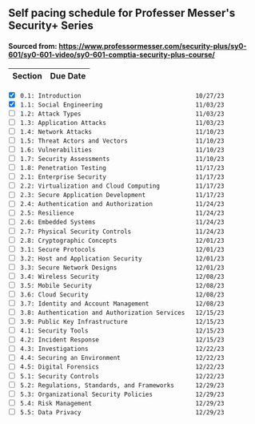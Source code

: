 ## Self pacing schedule for Professer Messer's Security+ Series
#### Sourced from: https://www.professormesser.com/security-plus/sy0-601/sy0-601-video/sy0-601-comptia-security-plus-course/

|Section                                              |Due Date|
|-----------------------------------------------------|--------|
- [X] ```0.1: Introduction                                10/27/23```
- [X] ```1.1: Social Engineering                          11/03/23```
- [ ] ```1.2: Attack Types                                11/03/23```
- [ ] ```1.3: Application Attacks                         11/03/23```
- [ ] ```1.4: Network Attacks                             11/10/23```
- [ ] ```1.5: Threat Actors and Vectors                   11/10/23```
- [ ] ```1.6: Vulnerabilities                             11/10/23```
- [ ] ```1.7: Security Assessments                        11/10/23```
- [ ] ```1.8: Penetration Testing                         11/17/23```
- [ ] ```2.1: Enterprise Security                         11/17/23```
- [ ] ```2.2: Virtualization and Cloud Computing          11/17/23```
- [ ] ```2.3: Secure Application Development              11/17/23```
- [ ] ```2.4: Authentication and Authorization            11/24/23```
- [ ] ```2.5: Resilience                                  11/24/23```
- [ ] ```2.6: Embedded Systems                            11/24/23```
- [ ] ```2.7: Physical Security Controls                  11/24/23```
- [ ] ```2.8: Cryptographic Concepts                      12/01/23```
- [ ] ```3.1: Secure Protocols                            12/01/23```
- [ ] ```3.2: Host and Application Security               12/01/23```
- [ ] ```3.3: Secure Network Designs                      12/01/23```
- [ ] ```3.4: Wireless Security                           12/08/23```
- [ ] ```3.5: Mobile Security                             12/08/23```
- [ ] ```3.6: Cloud Security                              12/08/23```
- [ ] ```3.7: Identity and Account Management             12/08/23```
- [ ] ```3.8: Authentication and Authorization Services   12/15/23```
- [ ] ```3.9: Public Key Infrastructure                   12/15/23```
- [ ] ```4.1: Security Tools                              12/15/23```
- [ ] ```4.2: Incident Response                           12/15/23```
- [ ] ```4.3: Investigations                              12/22/23```
- [ ] ```4.4: Securing an Environment                     12/22/23```
- [ ] ```4.5: Digital Forensics                           12/22/23```
- [ ] ```5.1: Security Controls                           12/22/23```
- [ ] ```5.2: Regulations, Standards, and Frameworks      12/29/23```
- [ ] ```5.3: Organizational Security Policies            12/29/23```
- [ ] ```5.4: Risk Management                             12/29/23```
- [ ] ```5.5: Data Privacy                                12/29/23```
